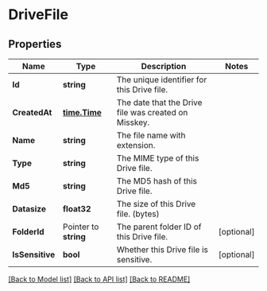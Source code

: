 # DriveFile

## Properties

Name | Type | Description | Notes
------------ | ------------- | ------------- | -------------
**Id** | **string** | The unique identifier for this Drive file. | 
**CreatedAt** | [**time.Time**](time.Time.md) | The date that the Drive file was created on Misskey. | 
**Name** | **string** | The file name with extension. | 
**Type** | **string** | The MIME type of this Drive file. | 
**Md5** | **string** | The MD5 hash of this Drive file. | 
**Datasize** | **float32** | The size of this Drive file. (bytes) | 
**FolderId** | Pointer to **string** | The parent folder ID of this Drive file. | [optional] 
**IsSensitive** | **bool** | Whether this Drive file is sensitive. | [optional] 

[[Back to Model list]](../README.md#documentation-for-models) [[Back to API list]](../README.md#documentation-for-api-endpoints) [[Back to README]](../README.md)


